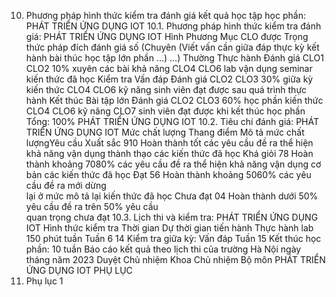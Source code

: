 10. Phương pháp hình thức kiểm tra đánh giá kết quả học tập học phần: PHÁT TRIỂN ỨNG DỤNG IOT
10.1. Phương pháp hình thức kiểm tra đánh giá: PHÁT TRIỂN ỨNG DỤNG IOT Hình Phương Mục CLO được Trọng thức pháp đích đánh giá số (Chuyên (Viết vấn cần giữa đáp thực kỳ kết hành bài thúc học tập lớn phần ...) ...) Thường Thực hành Đánh giá CLO1 CLO2 10% xuyên các bài khả năng CLO4 CLO6 lab vận dụng seminar kiến thức đã học Kiểm tra Vấn đáp Đánh giá CLO2 CLO3 30% giữa kỳ kiến thức CLO4 CLO6 kỹ năng sinh viên đạt được sau quá trình thực hành Kết thúc Bài tập lớn Đánh giá CLO2 CLO3 60% học phần kiến thức CLO4 CLO6 kỹ năng CLO7 sinh viên đạt được khi kết thúc học phần Tổng: 100% PHÁT TRIỂN ỨNG DỤNG IOT 10.2. Tiêu chí đánh giá: PHÁT TRIỂN ỨNG DỤNG IOT Mức chất lượng Thang điểm Mô tả mức chất lượngYêu cầu Xuất sắc 910 Hoàn thành tốt các yêu cầu đề ra thể hiện khả năng vận dụng thành thạo các kiến thức đã học
Khá giỏi 78 Hoàn thành khoảng 7080% các yêu cầu đề ra thể hiện khả năng vận dụng cơ bản các kiến thức đã học
Đạt 56 Hoàn thành khoảng 5060% các yêu cầu đề ra mới dừng\
lại ở mức mô tả lại kiến thức đã học
Chưa đạt 04 Hoàn thành dưới 50% yêu cầu đề ra trên 50% yêu cầu\
quan trọng chưa đạt 10.3. Lịch thi và kiểm tra: PHÁT TRIỂN ỨNG DỤNG IOT Hình thức kiểm tra Thời gian Dự thời gian tiến hành Thực hành lab 150 phút tuần Tuần 6 14
Kiểm tra giữa kỳ: Vấn đáp Tuần 15
Kết thúc học phần: 10 tuần Báo cáo kết quả theo lịch thi của trường
Hà Nội ngày tháng năm 2023 Duyệt Chủ nhiệm Khoa Chủ nhiệm Bộ môn PHÁT TRIỂN ỨNG DỤNG IOT
PHỤ LỤC
1. Phụ lục 1